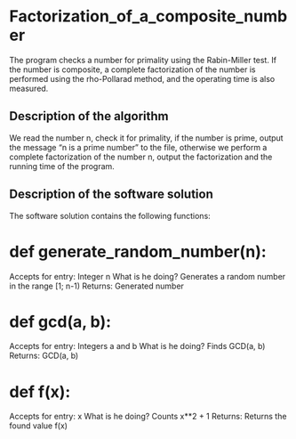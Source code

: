 # Factorization_of_a_composite_number
The program checks a number for primality using the Rabin-Miller test. If the number is composite, a complete factorization of the number is performed using the rho-Pollarad method, and the operating time is also measured.

  <h2>Description of the algorithm</h2>
We read the number n, check it for primality, if the number is prime, output the message “n is a prime number” to the file, otherwise we perform a complete factorization of the number n, output the factorization and the running time of the program.
  <h2>Description of the software solution</h2>
  The software solution contains the following functions:
  <h1>def generate_random_number(n):</h1>
  Accepts for entry: Integer n
  What is he doing? Generates a random number in the range [1; n-1)
  Returns: Generated number
  <h1>def gcd(a, b):</h1>
    Accepts for entry: Integers a and b
    What is he doing? Finds GCD(a, b)
    Returns: GCD(a, b)
  <h1>def f(x):</h1>
   Accepts for entry: x
   What is he doing? Counts x**2 + 1
   Returns: Returns the found value f(x)
    
